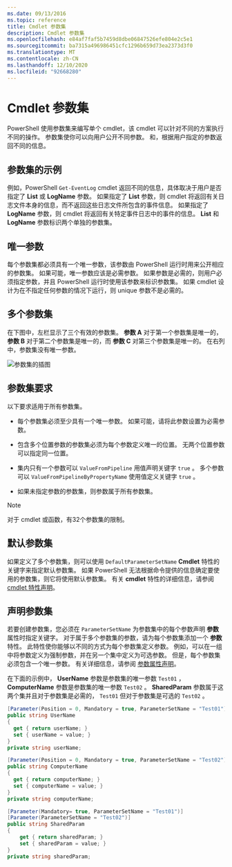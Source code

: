 ```yaml
---
ms.date: 09/13/2016
ms.topic: reference
title: Cmdlet 参数集
description: Cmdlet 参数集
ms.openlocfilehash: e84af7faf5b7459d8dbe06847526efe804e2c5e1
ms.sourcegitcommit: ba7315a496986451cfc1296b659d73ea2373d3f0
ms.translationtype: MT
ms.contentlocale: zh-CN
ms.lasthandoff: 12/10/2020
ms.locfileid: "92668280"
---
```

# <a name="cmdlet-parameter-sets"></a>Cmdlet 参数集

PowerShell 使用参数集来编写单个 cmdlet，该 cmdlet 可以针对不同的方案执行不同的操作。 参数集使你可以向用户公开不同参数。 和，根据用户指定的参数返回不同的信息。

## <a name="examples-of-parameter-sets"></a>参数集的示例

例如，PowerShell `Get-EventLog` cmdlet 返回不同的信息，具体取决于用户是否指定了 **List** 或 **LogName** 参数。 如果指定了 **List** 参数，则 cmdlet 将返回有关日志文件本身的信息，而不返回这些日志文件所包含的事件信息。 如果指定了 **LogName** 参数，则 cmdlet 将返回有关特定事件日志中的事件的信息。 **List** 和 **LogName** 参数标识两个单独的参数集。

## <a name="unique-parameter"></a>唯一参数

每个参数集都必须具有一个唯一参数，该参数由 PowerShell 运行时用来公开相应的参数集。 如果可能，唯一参数应该是必需参数。 如果参数是必需的，则用户必须指定参数，并且 PowerShell 运行时使用该参数来标识参数集。 如果 cmdlet 设计为在不指定任何参数的情况下运行，则 unique 参数不是必需的。

## <a name="multiple-parameter-sets"></a>多个参数集

在下图中，左栏显示了三个有效的参数集。 **参数 A** 对于第一个参数集是唯一的， **参数 B** 对于第二个参数集是唯一的，而 **参数 C** 对第三个参数集是唯一的。 在右列中，参数集没有唯一参数。

![参数集的插图](media/cmdlet-parameter-sets/ps-parametersets.gif)

## <a name="parameter-set-requirements"></a>参数集要求

以下要求适用于所有参数集。

- 每个参数集必须至少具有一个唯一参数。 如果可能，请将此参数设置为必需参数。

- 包含多个位置参数的参数集必须为每个参数定义唯一的位置。 无两个位置参数可以指定同一位置。

- 集内只有一个参数可以 `ValueFromPipeline` 用值声明关键字 `true` 。
  多个参数可以 `ValueFromPipelineByPropertyName` 使用值定义关键字 `true` 。

- 如果未指定参数的参数集，则参数属于所有参数集。

> [!NOTE]
> 对于 cmdlet 或函数，有32个参数集的限制。

## <a name="default-parameter-sets"></a>默认参数集

如果定义了多个参数集，则可以使用 `DefaultParameterSetName` **Cmdlet** 特性的关键字来指定默认参数集。 如果 PowerShell 无法根据命令提供的信息确定要使用的参数集，则它将使用默认参数集。 有关 **cmdlet** 特性的详细信息，请参阅 [cmdlet 特性声明](./cmdlet-attribute-declaration.md)。

## <a name="declaring-parameter-sets"></a>声明参数集

若要创建参数集，您必须在 `ParameterSetName` 为参数集中的每个参数声明 **参数** 属性时指定关键字。 对于属于多个参数集的参数，请为每个参数集添加一个 **参数** 特性。 此特性使你能够以不同的方式为每个参数集定义参数。 例如，可以在一组中将参数定义为强制参数，并在另一个集中定义为可选参数。 但是，每个参数集必须包含一个唯一参数。 有关详细信息，请参阅 [参数属性声明](parameter-attribute-declaration.md)。

在下面的示例中， **UserName** 参数是参数集的唯一参数 `Test01` ， **ComputerName** 参数是参数集的唯一参数 `Test02` 。 **SharedParam** 参数属于这两个集并且对于参数集是必需的， `Test01` 但对于参数集是可选的 `Test02` 。

```csharp
[Parameter(Position = 0, Mandatory = true, ParameterSetName = "Test01")]
public string UserName
{
  get { return userName; }
  set { userName = value; }
}
private string userName;

[Parameter(Position = 0, Mandatory = true, ParameterSetName = "Test02")]
public string ComputerName
{
  get { return computerName; }
  set { computerName = value; }
}
private string computerName;

[Parameter(Mandatory= true, ParameterSetName = "Test01")]
[Parameter(ParameterSetName = "Test02")]
public string SharedParam
{
    get { return sharedParam; }
    set { sharedParam = value; }
}
private string sharedParam;
```
